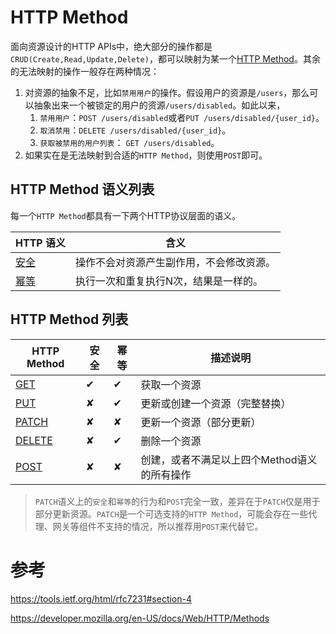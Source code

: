 # HTTP Method

面向资源设计的HTTP APIs中，绝大部分的操作都是`CRUD(Create,Read,Update,Delete)`，都可以映射为某一个[HTTP Method]。其余的无法映射的操作一般存在两种情况：

1. 对资源的抽象不足，比如`禁用用户`的操作。假设用户的资源是`/users`，那么可以抽象出来一个被锁定的用户的资源`/users/disabled`。如此以来，
   1. `禁用用户`：`POST /users/disabled`或者`PUT /users/disabled/{user_id}`。
   2. `取消禁用`：`DELETE /users/disabled/{user_id}`。
   3. `获取被禁用的用户列表`： `GET /users/disabled`。
2. 如果实在是无法映射到合适的`HTTP Method`，则使用`POST`即可。

## HTTP Method 语义列表

每一个`HTTP Method`都具有一下两个HTTP协议层面的语义。

| HTTP 语义 | 含义 |
|----------|-----|
| [安全] | 操作不会对资源产生副作用，不会修改资源。|
| [幂等] | 执行一次和重复执行N次，结果是一样的。|

## HTTP Method 列表

| HTTP Method | 安全 | 幂等 | 描述说明  |
|-------------|-----|-----|----------|
| [GET]       | ✔   | ✔   | 获取一个资源 | 
| [PUT]       | ✘   | ✔   | 更新或创建一个资源（完整替换） | 
| [PATCH]     | ✘   | ✘   | 更新一个资源（部分更新） | 
| [DELETE]    | ✘   | ✔   | 删除一个资源 |
| [POST]      | ✘   | ✘   | 创建，或者不满足以上四个Method语义的所有操作 |

>`PATCH`语义上的`安全`和`幂等`的行为和`POST`完全一致，差异在于`PATCH`仅是用于部分更新资源。`PATCH`是一个可选支持的`HTTP Method`，可能会存在一些代理、网关等组件不支持的情况，所以推荐用`POST`来代替它。

# 参考

https://tools.ietf.org/html/rfc7231#section-4

https://developer.mozilla.org/en-US/docs/Web/HTTP/Methods


[HTTP Method]:https://tools.ietf.org/html/rfc7231#section-4

[安全]:https://tools.ietf.org/html/rfc7231#section-4.2.1

[幂等]:https://tools.ietf.org/html/rfc7231#section-4.2.2

[GET]:https://tools.ietf.org/html/rfc7231#section-4.3.1

[POST]:https://tools.ietf.org/html/rfc7231#section-4.3.3

[PUT]:https://tools.ietf.org/html/rfc7231#section-4.3.4

[DELETE]:https://tools.ietf.org/html/rfc7231#section-4.3.5

[PATCH]:https://tools.ietf.org/html/rfc5789

